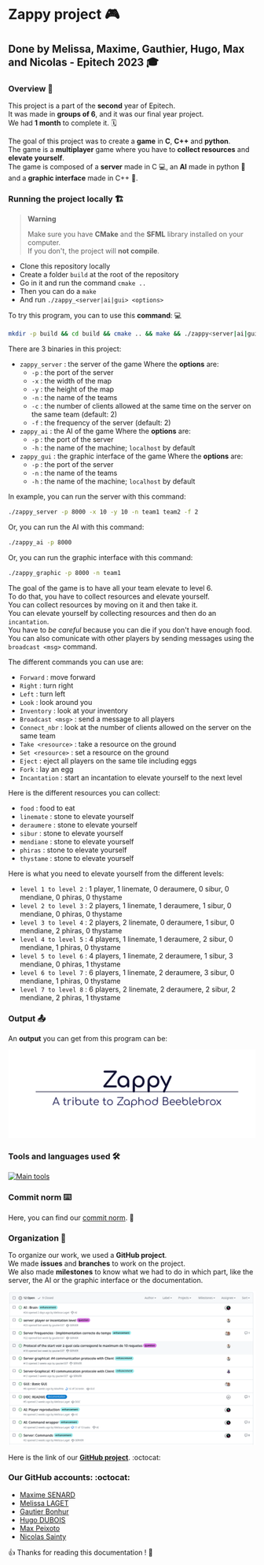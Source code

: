 # Zappy project :video_game:

## Done by Melissa, Maxime, Gauthier, Hugo, Max and Nicolas - Epitech 2023 :mortar_board:

### Overview :eyes:

This project is a part of the **second** year of Epitech. <br>
It was made in **groups of 6**, and it was our final year project. <br>
We had **1 month** to complete it. :spiral_calendar: <br>

The goal of this project was to create a **game** in **C**, **C++** and **python**. <br>
The game is a **multiplayer** game where you have to **collect resources** and **elevate yourself**. <br>
The game is composed of a **server** made in C :computer:, an **AI** made in python :robot: and a **graphic interface** made in C++ :art:. <br>

[//]: # (Talk about the features of the game)
[//]: # (Talke about the architecture of the project)

### Running the project locally :building_construction:

> **Warning**
>
> Make sure you have **CMake** and the **SFML** library installed on your computer.
> <br>
> If you don't, the project will **not compile**. <br>

* Clone this repository locally
* Create a folder `build` at the root of the repository
* Go in it and run the command `cmake ..`
* Then you can do a `make`
* And run `./zappy_<server|ai|gui> <options>`

[//]: # (Put the different commands to run the project)

To try this program, you can to use this **command**: :computer: <br>

```bash
mkdir -p build && cd build && cmake .. && make && ./zappy<server|ai|gui> <options>
```

There are 3 binaries in this project: <br>
- `zappy_server` : the server of the game
Where the **options** are:
  - `-p` : the port of the server
  - `-x` : the width of the map
  - `-y` : the height of the map
  - `-n` : the name of the teams
  - `-c` : the number of clients allowed at the same time on the server on the same team (default: 2)
  - `-f` : the frequency of the server (default: 2)
- `zappy_ai` : the AI of the game
Where the **options** are:
  - `-p` : the port of the server
  - `-h` : the name of the machine; `localhost` by default
- `zappy_gui` : the graphic interface of the game
Where the **options** are:
  - `-p` : the port of the server
  - `-n` : the name of the teams
  - `-h` : the name of the machine; `localhost` by default

In example, you can run the server with this command: <br>
```bash
./zappy_server -p 8000 -x 10 -y 10 -n team1 team2 -f 2
```

Or, you can run the AI with this command: <br>
```bash
./zappy_ai -p 8000
```

Or, you can run the graphic interface with this command: <br>
```bash
./zappy_graphic -p 8000 -n team1
```

The goal of the game is to have all your team elevate to level 6. <br>
To do that, you have to collect resources and elevate yourself. <br>
You can collect resources by moving on it and then take it. <br>
You can elevate yourself by collecting resources and then do an `incantation`. <br>
You have to *be careful* because you can die if you don't have enough food. <br>
You can also comunicate with other players by sending messages using the `broadcast <msg>` command. <br>

The different commands you can use are: <br>
- `Forward` : move forward
- `Right` : turn right
- `Left` : turn left
- `Look` : look around you
- `Inventory` : look at your inventory
- `Broadcast <msg>` : send a message to all players
- `Connect_nbr` : look at the number of clients allowed on the server on the same team
- `Take <resource>` : take a resource on the ground
- `Set <resource>` : set a resource on the ground
- `Eject` : eject all players on the same tile including eggs
- `Fork` : lay an egg
- `Incantation` : start an incantation to elevate yourself to the next level

[//]: # (Put the different output of the commands)

Here is the different resources you can collect: <br>
- `food` : food to eat
- `linemate` : stone to elevate yourself
- `deraumere` : stone to elevate yourself
- `sibur` : stone to elevate yourself
- `mendiane` : stone to elevate yourself
- `phiras` : stone to elevate yourself
- `thystame` : stone to elevate yourself


Here is what you need to elevate yourself from the different levels: <br>
- `level 1 to level 2` : 1 player, 1 linemate, 0 deraumere, 0 sibur, 0 mendiane, 0 phiras, 0 thystame
- `level 2 to level 3` : 2 players, 1 linemate, 1 deraumere, 1 sibur, 0 mendiane, 0 phiras, 0 thystame
- `level 3 to level 4` : 2 players, 2 linemate, 0 deraumere, 1 sibur, 0 mendiane, 2 phiras, 0 thystame
- `level 4 to level 5` : 4 players, 1 linemate, 1 deraumere, 2 sibur, 0 mendiane, 1 phiras, 0 thystame
- `level 5 to level 6` : 4 players, 1 linemate, 2 deraumere, 1 sibur, 3 mendiane, 0 phiras, 1 thystame
- `level 6 to level 7` : 6 players, 1 linemate, 2 deraumere, 3 sibur, 0 mendiane, 1 phiras, 0 thystame
- `level 7 to level 8` : 6 players, 2 linemate, 2 deraumere, 2 sibur, 2 mendiane, 2 phiras, 1 thystame

### Output :outbox_tray:

An **output** you can get from this program can be:

![gameplay.png](assets/screenshot_game.png)

[//]: # (Put screenshots of the game)

### Tools and languages used :hammer_and_wrench:

[![Main tools](https://skillicons.dev/icons?i=c,cpp,python,unity,cmake,idea,vscode,github,md&perline=9)](https://github.com/tandpfun/skill-icons)

### Commit norm :keyboard:

Here, you can find our [commit norm](doc/COMMIT.md). :memo:

### Organization :file_folder:
To organize our work, we used a **GitHub project**. <br>
We made **issues** and **branches** to work on the project. <br>
We also made **milestones** to know what we had to do in which part, like the server, the AI or the graphic interface or the documentation. <br>

![Issues](assets/screenshot_issues.png)

Here is the link of our [**GitHub project**](https://github.com/orgs/EpitechPromo2026/projects/727). :octocat:

### Our GitHub accounts: :octocat:

* [Maxime SENARD](https://github.com/RedCommand)
* [Melissa LAGET](https://github.com/Ackfire)
* [Gautier Bonhur](https://github.com/gautier337)
* [Hugo DUBOIS](https://github.com/Hugo-code-dev)
* [Max Peixoto](https://github.com/MaxPeix)
* [Nicolas Sainty](https://github.com/nicolas-sainty)

:+1: Thanks for reading this documentation ! :page_facing_up:
